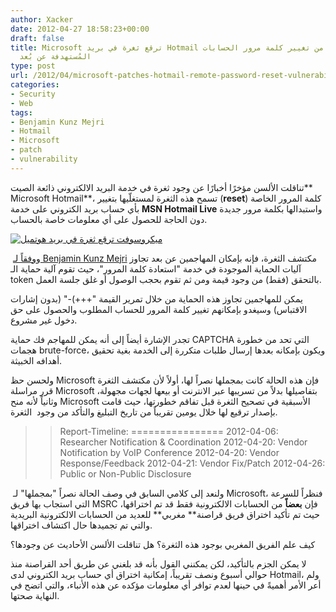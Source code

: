 ```yaml
---
author: Xacker
date: 2012-04-27 18:58:23+00:00
draft: false
title: Microsoft ترقع ثغرة في بريد Hotmail كانت تُمكّن من تغيير كلمة مرور الحسابات
  المُستهدفة عن بُعد
type: post
url: /2012/04/microsoft-patches-hotmail-remote-password-reset-vulnerability/
categories:
- Security
- Web
tags:
- Benjamin Kunz Mejri
- Hotmail
- Microsoft
- patch
- vulnerability
---
```


تناقلت الألسن مؤخرًا أخبارًا عن وجود ثغرة في خدمة البريد الالكتروني ذائعة الصيت** Microsoft Hotmail**، تسمح هذه الثغرة لمستغلّيها بتغيير (**reset**) كلمة المرور الخاصة بأي حساب بريد الكتروني على خدمة **MSN Hotmail Live** واستبدالها بكلمة مرور جديدة دون الحاجة للحصول على أي معلومات خاصة بالحساب.




[![ميكروسوفت ترقع ثغرة في بريد هوتميل](http://www.it-scoop.com/wp-content/uploads/2012/04/hotmail-remote-password-reset-vulnerability.png)
](http://www.it-scoop.com/wp-content/uploads/2012/04/hotmail-remote-password-reset-vulnerability.png)




 و[وفقاً لـ Benjamin Kunz Mejri](http://thehackernews.com/2012/04/0day-remote-password-reset.html) مكتشف الثغرة، فإنه بإمكان المهاجمين عن بعد تجاوز آليات الحماية الموجودة في خدمة "استعادة كلمة المرور"، حيث تقوم آلية حماية الـ token بالتحقق (فقط) من وجود قيمة ومن ثم تقوم بحجب الوصول أو غلق جلسة العمل.




يمكن للمهاجمين تجاوز هذه الحماية من خلال تمرير القيمة "+++)-" (بدون إشارات الاقتباس) وسيغدو بإمكانهم تغيير كلمة المرور للحساب المطلوب والحصول على حق دخول غير مشروع.




تجدر الإشارة أيضاً إلى أنه يمكن للمهاجم فك حماية CAPTCHA التي تحد من خطورة هجمات brute-force، ويكون بإمكانه بعدها إرسال طلبات متكررة إلى الخدمة بغية تحقيق أهدافه الخبيثة.




ولحسن حظ Microsoft فإن هذه الحالة كانت بمجملها نصراً لها، أولاً لأن مكتشف الثغرة قرر مراسلة Microsoft بتفاصيلها بدلاً من تسريبها عبر الانترنت أو بيعها لجهات مجهولة، وثانياً لأنه منح Microsoft الأسبقية في تصحيح الثغرة قبل تفاقم خطورتها، حيث قامت بإصدار ترقيع لها خلال يومين تقريباً من تاريخ التبليغ والتأكد من وجود  الثغرة.





<blockquote>

> 
> Report-Timeline:
================
2012-04-06: Researcher Notification & Coordination
2012-04-20: Vendor Notification by VoIP Conference
2012-04-20: Vendor Response/Feedback
2012-04-21: Vendor Fix/Patch
2012-04-26: Public or Non-Public Disclosure
> 
> 
</blockquote>




 ولنعد إلى كلامي السابق في وصف الحالة نصراً "بمجملها" لـ Microsoft، فنظراً للسرعة التي استجاب بها فريق MSRC فإن **بعضاً** من الحسابات الالكترونية فقط قد تم اختراقها، حيث تم تأكيد اختراق فريق قراصنة** مغربي** للعديد من الحسابات الالكترونية البريدية والتي تم تجميدها حال اكتشاف اختراقها.




كيف علم الفريق المغربي بوجود هذه الثغرة؟ هل تناقلت الألسن الأحاديث عن وجودها؟




لا يمكن الجزم بالتأكيد، لكن يمكنني القول بأنه قد بلغني عن طريق أحد القراصنة منذ حوالي أسبوع ونصف تقريباً، إمكانية اختراق أي حساب بريد الكتروني لدى Hotmail، ولم أعر الأمر أهميةً في حينها لعدم توافر أي معلومات مؤكده عن هذه الأنباء، والتي اتضح في النهاية صحتها.

